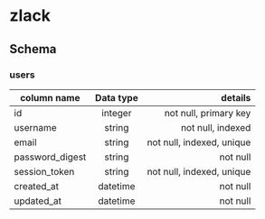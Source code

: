 # zlack

## Schema

### users


| column name    | Data type  | details                   |
| -------------- |:----------:| -------------------------:|
| id             | integer    | not null, primary key     |
| username       | string     | not null, indexed         |
| email          | string     | not null, indexed, unique |
| password_digest| string     | not null                  |
| session_token  | string     | not null, indexed, unique |
| created_at     | datetime   | not null                  |
| updated_at     | datetime   | not null                  |

